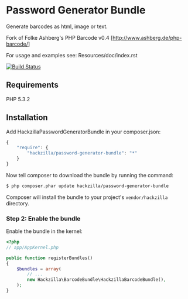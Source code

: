Password Generator Bundle
=========================

Generate barcodes as html, image or text.

Fork of Folke Ashberg's PHP Barcode v0.4 [http://www.ashberg.de/php-barcode/]


For usage and examples see: Resources/doc/index.rst

[![Build Status](https://travis-ci.org/hackzilla/PasswordGeneratorBundle.png?branch=master)](https://travis-ci.org/hackzilla/PasswordGeneratorBundle)

Requirements
------------

PHP 5.3.2


Installation
------------

Add HackzillaPasswordGeneratorBundle in your composer.json:

```js
{
    "require": {
        "hackzilla/password-generator-bundle": "*"
    }
}
```

Now tell composer to download the bundle by running the command:

``` bash
$ php composer.phar update hackzilla/password-generator-bundle
```

Composer will install the bundle to your project's `vendor/hackzilla` directory.

### Step 2: Enable the bundle

Enable the bundle in the kernel:

``` php
<?php
// app/AppKernel.php

public function registerBundles()
{
    $bundles = array(
        // ...
        new Hackzilla\BarcodeBundle\HackzillaBarcodeBundle(),
    );
}
```
